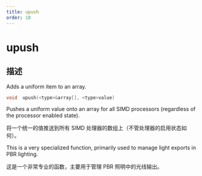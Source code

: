 ```yaml
---
title: upush
order: 18
---
```


# upush

## 描述

Adds a uniform item to an array.

```c
void  upush(<type>&array[], <type>value)
```

Pushes a uniform value onto an array for all SIMD processors (regardless of
the processor enabled state).

将一个统一的值推送到所有 SIMD 处理器的数组上（不管处理器的启用状态如何）。

This is a very specialized function, primarily used to manage light exports in
PBR lighting.

这是一个非常专业的函数，主要用于管理 PBR 照明中的光线输出。
